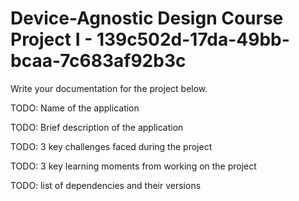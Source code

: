 # Device-Agnostic Design Course Project I - 139c502d-17da-49bb-bcaa-7c683af92b3c

Write your documentation for the project below.

TODO: Name of the application

TODO: Brief description of the application

TODO: 3 key challenges faced during the project

TODO: 3 key learning moments from working on the project

TODO: list of dependencies and their versions
